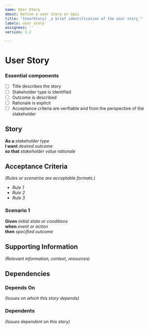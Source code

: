 ```yaml
---
name: User Story
about: Define a user story or epic
title: "[UserStory] _a brief identification of the user story_"
labels: user story
assignees: ''
version: 1.2

---
```


# User Story
### Essential components
- [ ] Title describes the story
- [ ] Stakeholder type is identified
- [ ] Outcome is described
- [ ] Rationale is explicit
- [ ] Acceptance criteria are verifiable and from the perspective of the stakeholder

## Story
**As a**  _stakeholder type_  
**I want**  _desired outcome_  
**so that**  _stakeholder value rationale_  

## Acceptance Criteria
_(Rules or scenarios are acceptable formats.)_

* _Rule 1_
* _Rule 2_
* _Rule 3_

### Scenario 1
**Given**  _initial state or conditions_  
**when**  _event or action_  
**then**  _specified outcome_  


## Supporting Information
_(Relevant information, context, resources)_

## Dependencies
### Depends On
_(Issues on which this story depends)_
### Dependents
_(Issues dependent on this story)_
